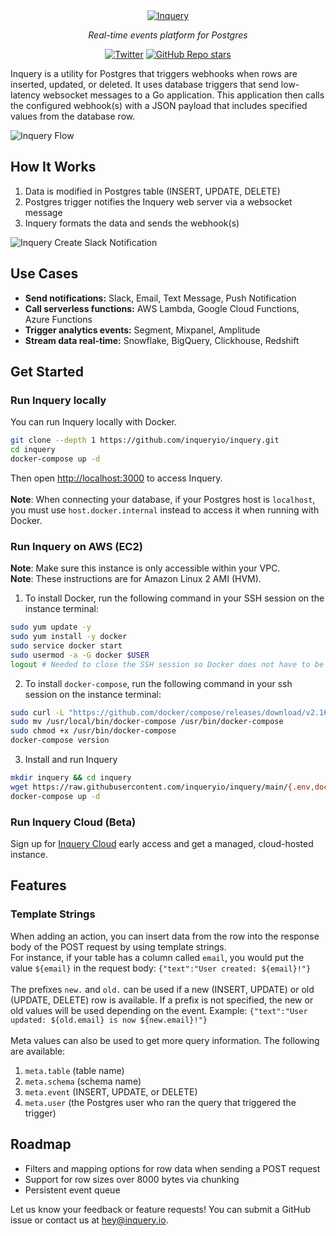 <div align="center">
<a href="https://inquery.io"><img src="https://svgshare.com/i/qHg.svg" alt="Inquery"></a>

<em>Real-time events platform for Postgres</em>

[![Twitter](https://img.shields.io/twitter/url/https/twitter.com/inqueryio.svg?style=social&label=Follow%20%40inqueryio)](https://twitter.com/inqueryio)
[![GitHub Repo stars](https://img.shields.io/github/stars/inqueryio/inquery?style=social)](https://github.com/inqueryio/inquery)

</div>


Inquery is a utility for Postgres that triggers webhooks when rows are inserted, updated, or deleted. It uses
database triggers that send low-latency websocket messages to a Go application. This application then calls
the configured webhook(s) with a JSON payload that includes specified values from the database row.

![Inquery Flow](https://i.imgur.com/BgR5lbo.png)

## How It Works

1. Data is modified in Postgres table (INSERT, UPDATE, DELETE)
2. Postgres trigger notifies the Inquery web server via a websocket message
3. Inquery formats the data and sends the webhook(s)

![Inquery Create Slack Notification](https://i.imgur.com/Nv7MfQV.gif)

## Use Cases

* **Send notifications:** Slack, Email, Text Message, Push Notification
* **Call serverless functions:** AWS Lambda, Google Cloud Functions, Azure Functions
* **Trigger analytics events:** Segment, Mixpanel, Amplitude
* **Stream data real-time:** Snowflake, BigQuery, Clickhouse, Redshift

## Get Started

### Run Inquery locally

You can run Inquery locally with Docker.

```bash
git clone --depth 1 https://github.com/inqueryio/inquery.git
cd inquery
docker-compose up -d
```

Then open [http://localhost:3000](http://localhost:3000) to access Inquery.
<br>
<br>
**Note**: When connecting your database, if your Postgres host is `localhost`, you must use `host.docker.internal`
instead to access it when running with Docker.

### Run Inquery on AWS (EC2)

**Note**: Make sure this instance is only accessible within your VPC.\
**Note**: These instructions are for Amazon Linux 2 AMI (HVM).

1. To install Docker, run the following command in your SSH session on the instance terminal:

```bash
sudo yum update -y
sudo yum install -y docker
sudo service docker start
sudo usermod -a -G docker $USER
logout # Needed to close the SSH session so Docker does not have to be run as root
```

2. To install `docker-compose`, run the following command in your ssh session on the instance terminal:

```bash
sudo curl -L "https://github.com/docker/compose/releases/download/v2.16.0/docker-compose-$(uname -s)-$(uname -m)"  -o /usr/local/bin/docker-compose
sudo mv /usr/local/bin/docker-compose /usr/bin/docker-compose
sudo chmod +x /usr/bin/docker-compose
docker-compose version
```

3. Install and run Inquery

```bash
mkdir inquery && cd inquery
wget https://raw.githubusercontent.com/inqueryio/inquery/main/{.env,docker-compose.yml,.dockerignore,frontend.env}
docker-compose up -d
```

### Run Inquery Cloud (Beta)

Sign up for [Inquery Cloud](https://www.inquery.io/sign-up) early access and get a managed, cloud-hosted instance.

## Features

### Template Strings

When adding an action, you can insert data from the row into the response body of the POST request by using template
strings.
<br>
For instance, if your table has a column called `email`, you would put the value `${email}` in the request
body: `{"text":"User created: ${email}!"}`
<br>
<br>
The prefixes `new.` and `old.` can be used if a new (INSERT, UPDATE) or old (UPDATE, DELETE) row is available. If a
prefix is not specified, the new or old values will be used depending on the event.
Example: `{"text":"User updated: ${old.email} is now ${new.email}!"}`
<br>
<br>
Meta values can also be used to get more query information. The following are available:

1. `meta.table` (table name)
2. `meta.schema` (schema name)
3. `meta.event` (INSERT, UPDATE, or DELETE)
4. `meta.user` (the Postgres user who ran the query that triggered the trigger)

## Roadmap

- Filters and mapping options for row data when sending a POST request
- Support for row sizes over 8000 bytes via chunking
- Persistent event queue

Let us know your feedback or feature requests! You can submit a GitHub issue or contact us
at [hey@inquery.io](mailto:hey@inquery.io).
